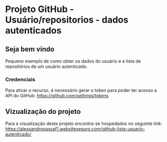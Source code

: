 # Projeto GitHub - Usuário/repositorios - dados autenticados

## Seja bem vindo
Pequeno exemplo de como obter os dados do usuário e a lista de 
repositórios de um usuário autenticado.


### Credenciais
Para ativar o recurso, é necessário gerar o 
token para poder ter acesso a API do GitHub:
https://github.com/settings/tokens


## Vizualização do projeto
Para a visualização deste projeto encontra-se 
hospedados no seguinte link:
https://alessandropassaf1.websiteseguro.com/github-lista-usuario-autenticado/


